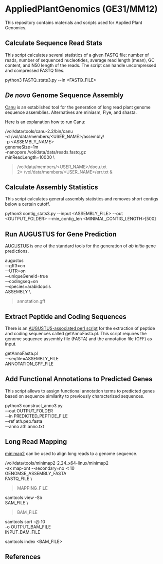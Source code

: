 # AppliedPlantGenomics (GE31/MM12)
This repository contains materials and scripts used for Applied Plant Genomics.

## Calculate Sequence Read Stats ##
This script calculates several statistics of a given FASTQ file: number of reads, number of sequenced nucleotides, average read length (mean), GC content, and N50 length of the reads. The script can handle uncompressed and compressed FASTQ files.


python3 FASTQ_stats3.py
--in <FASTQ_FILE>

## _De novo_ Genome Sequence Assembly ##
[Canu]() is an established tool for the generation of long read plant genome sequence assemblies. Alternatives are miniasm, Flye, and shasta.

Here is an explanation how to run Canu:

/vol/data/tools/canu-2.2/bin/canu \
-d /vol/data/members/<USER_NAME>/assembly/ \
-p <ASSEMBLY_NAME> \
genomeSize=1m \
-nanopore /vol/data/data/reads.fastq.gz \
minReadLength=10000 \
> /vol/data/members/<USER_NAME>/docu.txt \
2> /vol/data/members/<USER_NAME>/err.txt &


## Calculate Assembly Statistics ##
This script calculates general assembly statistics and removes short contigs below a certain cutoff.


python3 contig_stats3.py
--input <ASSEMBLY_FILE>
--out <OUTPUT_FOLDER>
--min_contig_len <MINIMAL_CONTIG_LENGTH>[500]


## Run AUGUSTUS for Gene Prediction ###
[AUGUSTUS]() is one of the standard tools for the generation of _ab initio_ gene predictions. 


augustus \
--gff3=on  \
--UTR=on \
--uniqueGeneId=true \
--codingseq=on\
--species=arabidopsis \
ASSEMBLY \
> annotation.gff

## Extract Peptide and Coding Sequences ##
There is an [AUGUSTUS-associated perl script](https://bioinf.uni-greifswald.de/augustus/binaries/scripts/) for the extraction of peptide and coding sequences called getAnnoFasta.pl. This script requires the genome sequence assembly file (FASTA) and the annotation file (GFF) as input.

getAnnoFasta.pl \
--seqfile=ASSEMBLY_FILE \
ANNOTATION_GFF_FILE


## Add Functional Annotations to Predicted Genes ##
This script allows to assign functional annotation terms to predicted genes based on sequence similarity to previously characterized sequences.

python3 construct_anno3.py \
--out OUTPUT_FOLDER \
--in PREDICTED_PEPTIDE_FILE \
--ref ath.pep.fasta \
--anno ath.anno.txt


## Long Read Mapping ##
[minimap2]() can be used to align long reads to a genome sequence.


/vol/data/tools/minimap2-2.24_x64-linux/minimap2 \
-ax map-ont --secondary=no -t 10 \
GENOMSE_ASSEMBLY_FASTA \
FASTQ_FILE \
> MAPPING_FILE


samtools view -Sb \
SAM_FILE \
> BAM_FILE


samtools sort -@ 10 \
-o OUTPUT_BAM_FILE \
INPUT_BAM_FILE


samtools index <BAM_FILE>



## References ##



